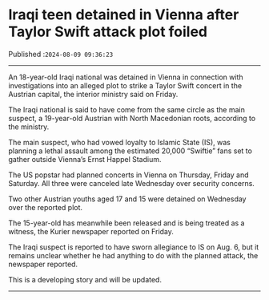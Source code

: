 # Iraqi teen detained in Vienna after Taylor Swift attack plot foiled

Published :`2024-08-09 09:36:23`

---

An 18-year-old Iraqi national was detained in Vienna in connection with investigations into an alleged plot to strike a Taylor Swift concert in the Austrian capital, the interior ministry said on Friday.

The Iraqi national is said to have come from the same circle as the main suspect, a 19-year-old Austrian with North Macedonian roots, according to the ministry.

The main suspect, who had vowed loyalty to Islamic State (IS), was planning a lethal assault among the estimated 20,000 “Swiftie” fans set to gather outside Vienna’s Ernst Happel Stadium.

The US popstar had planned concerts in Vienna on Thursday, Friday and Saturday. All three were canceled late Wednesday over security concerns.

Two other Austrian youths aged 17 and 15 were detained on Wednesday over the reported plot.

The 15-year-old has meanwhile been released and is being treated as a witness, the Kurier newspaper reported on Friday.

The Iraqi suspect is reported to have sworn allegiance to IS on Aug. 6, but it remains unclear whether he had anything to do with the planned attack, the newspaper reported.

This is a developing story and will be updated.

---

